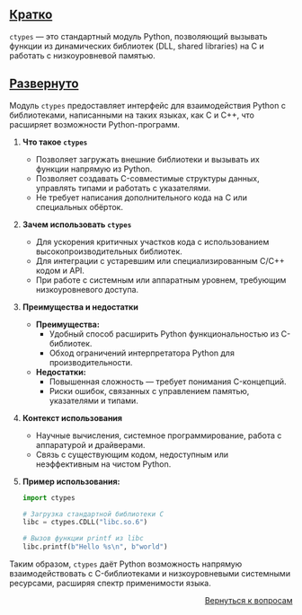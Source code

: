 ## <u>Кратко</u>

`ctypes` — это стандартный модуль Python, позволяющий вызывать функции из динамических библиотек (DLL, shared libraries)
на C и работать с низкоуровневой памятью.

## <u>Развернуто</u>

Модуль `ctypes` предоставляет интерфейс для взаимодействия Python с библиотеками, написанными на таких языках, как C и
C++, что расширяет возможности Python-программ.

1. **Что такое `ctypes`**
    - Позволяет загружать внешние библиотеки и вызывать их функции напрямую из Python.
    - Позволяет создавать C-совместимые структуры данных, управлять типами и работать с указателями.
    - Не требует написания дополнительного кода на C или специальных обёрток.

2. **Зачем использовать `ctypes`**
    - Для ускорения критичных участков кода с использованием высокопроизводительных библиотек.
    - Для интеграции с устаревшим или специализированным C/C++ кодом и API.
    - При работе с системным или аппаратным уровнем, требующим низкоуровневого доступа.

3. **Преимущества и недостатки**
    - **Преимущества:**
        - Удобный способ расширить Python функциональностью из C-библиотек.
        - Обход ограничений интерпретатора Python для производительности.
    - **Недостатки:**
        - Повышенная сложность — требует понимания C-концепций.
        - Риски ошибок, связанных с управлением памятью, указателями и типами.

4. **Контекст использования**
    - Научные вычисления, системное программирование, работа с аппаратурой и драйверами.
    - Связь с существующим кодом, недоступным или неэффективным на чистом Python.

5. **Пример использования:**
    ```python
    import ctypes

    # Загрузка стандартной библиотеки C
    libc = ctypes.CDLL("libc.so.6")

    # Вызов функции printf из libc
    libc.printf(b"Hello %s\n", b"world")
    ```

Таким образом, `ctypes` даёт Python возможность напрямую взаимодействовать с C-библиотеками и низкоуровневыми системными
ресурсами, расширяя спектр применимости языка.

<div align="right">

[Вернуться к вопросам](../Вопросы.md)

</div>

